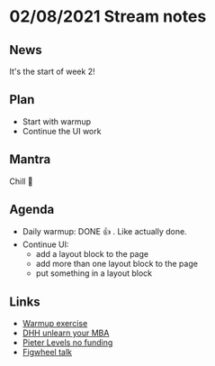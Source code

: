 # 02/08/2021 Stream notes

## News

It's the start of week 2!

## Plan

- Start with warmup
- Continue the UI work

## Mantra

Chill 🛀

## Agenda

- Daily warmup: DONE 👍 . Like actually done. 
- Continue UI:
  - add a layout block to the page
  - add more than one layout block to the page
  - put something in a layout block

## Links

- [Warmup exercise](https://purelyfunctional.tv/issues/purelyfunctional-tv-newsletter-412-module-depth-is-bogus/)
- [DHH unlearn your MBA](https://www.youtube.com/watch?v=MlhAkNWC1qo)
- [Pieter Levels no funding](https://www.youtube.com/watch?v=6reLWfFNer0)
- [Figwheel talk](https://www.youtube.com/watch?v=j-kj2qwJa_E&t=2373s)
  
